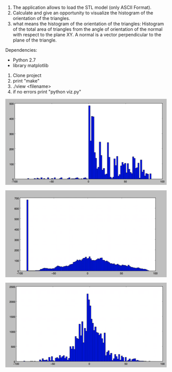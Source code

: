 1. The application allows to load the STL model (only ASCII Format).
2. Calculate and give an opportunity to visualize the histogram of the orientation of the triangles.
3. what means the histogram of the orientation of the triangles:
    Histogram of the total area of triangles from the angle of orientation of the normal with respect to the plane XY. 
    A normal   is a vector perpendicular to the plane of the triangle.

Dependencies:
- Python 2.7
- library matplotlib

1. Clone project
2. print "make"
3. ./view \<filename\>
4. if no errors print "python viz.py" 

![alt text](https://github.com/tt1m0n/Histogram_stl_format/blob/master/Screen%20Shot%202018-03-28%20at%206.02.27%20PM.png)


![alt text](https://github.com/tt1m0n/Histogram_stl_format/blob/master/histogram3_PM.png)


![alt text](https://github.com/tt1m0n/Histogram_stl_format/blob/master/Screen%20Shot%202018-03-28%20at%206.03.03%20PM.png)


